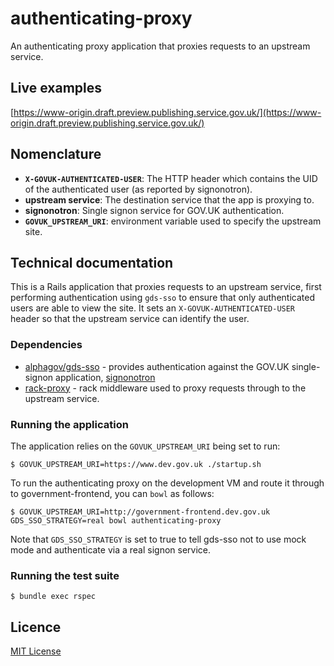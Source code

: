 # authenticating-proxy

An authenticating proxy application that proxies requests to an upstream service.

## Live examples

[https://www-origin.draft.preview.publishing.service.gov.uk/](https://www-origin.draft.preview.publishing.service.gov.uk/)

## Nomenclature

- **`X-GOVUK-AUTHENTICATED-USER`**: The HTTP header which contains the UID of
  the authenticated user (as reported by signonotron).
- **upstream service**: The destination service that the app is proxying to.
- **signonotron**: Single signon service for GOV.UK authentication.
- **`GOVUK_UPSTREAM_URI`**: environment variable used to specify the upstream
  site.

## Technical documentation

This is a Rails application that proxies requests to an upstream service, first
performing authentication using `gds-sso` to ensure that only authenticated
users are able to view the site. It sets an `X-GOVUK-AUTHENTICATED-USER` header
so that the upstream service can identify the user.

### Dependencies

- [alphagov/gds-sso](http://github.com/alphagov/gds-sso) - provides
  authentication against the GOV.UK single-signon application,
  [signonotron](https://github.com/alphagov/signonotron2)
- [rack-proxy](https://github.com/ncr/rack-proxy) - rack middleware used to
  proxy requests through to the upstream service.

### Running the application

The application relies on the `GOVUK_UPSTREAM_URI` being set to run:

```
$ GOVUK_UPSTREAM_URI=https://www.dev.gov.uk ./startup.sh
```

To run the authenticating proxy on the development VM and route it through to
government-frontend, you can `bowl` as follows:

```
$ GOVUK_UPSTREAM_URI=http://government-frontend.dev.gov.uk GDS_SSO_STRATEGY=real bowl authenticating-proxy
```

Note that `GDS_SSO_STRATEGY` is set to true to tell gds-sso not to use mock mode
and authenticate via a real signon service.

### Running the test suite

```
$ bundle exec rspec
```

## Licence

[MIT License](LICENCE)
